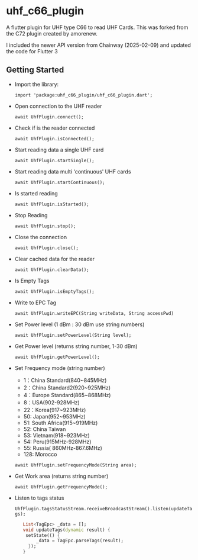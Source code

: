 # uhf_c66_plugin

A flutter plugin for UHF type C66 to read UHF Cards. This was forked from the C72 plugin created by amorenew.

I included the newer API version from Chainway (2025-02-09) and updated the code for Flutter 3

## Getting Started

-   Import the library:

    `import 'package:uhf_c66_plugin/uhf_c66_plugin.dart';`

-   Open connection to the UHF reader

    `await UhfPlugin.connect();`

-   Check if is the reader connected

    `await UhfPlugin.isConnected();`

-   Start reading data a single UHF card

    `await UhfPlugin.startSingle();`

-   Start reading data multi 'continuous' UHF cards

    `await UhfPlugin.startContinuous();`

-   Is started reading

    `await UhfPlugin.isStarted();`

-   Stop Reading

    `await UhfPlugin.stop();`

-   Close the connection

    `await UhfPlugin.close();`

-   Clear cached data for the reader

    `await UhfPlugin.clearData();`

-   Is Empty Tags

    `await UhfPlugin.isEmptyTags();`

-   Write to EPC Tag

    `await UhfPlugin.writeEPC(String writeData, String accessPwd)`

-   Set Power level (1 dBm : 30 dBm use string numbers)

    `await UhfPlugin.setPowerLevel(String level);`

-   Get Power level (returns string number, 1-30 dBm)

    `await UhfPlugin.getPowerLevel();`

-   Set Frequency mode (string number)

    -   1：China Standard(840~845MHz)
    -   2：China Standard2(920~925MHz)
    -   4：Europe Standard(865~868MHz)
    -   8：USA(902-928MHz)
    -   22：Korea(917~923MHz)
    -   50: Japan(952~953MHz)
    -   51: South Africa(915~919MHz)
    -   52: China Taiwan
    -   53: Vietnam(918~923MHz)
    -   54: Peru(915MHz-928MHz)
    -   55: Russia( 860MHz-867.6MHz)
    -   128: Morocco

    `await UhfPlugin.setFrequencyMode(String area);`

-   Get Work area (returns string number)

    `await UhfPlugin.getFrequencyMode();`

-   Listen to tags status

    `UhfPlugin.tagsStatusStream.receiveBroadcastStream().listen(updateTags);`

    ```dart
       List<TagEpc> _data = [];
       void updateTags(dynamic result) {
        setState(() {
            _data = TagEpc.parseTags(result);
         });
       }
    ```

